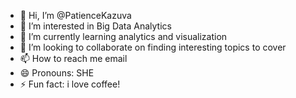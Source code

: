 - 👋 Hi, I’m @PatienceKazuva
- 👀 I’m interested in Big Data Analytics 
- 🌱 I’m currently learning analytics and visualization
- 💞️ I’m looking to collaborate on finding interesting topics to cover
- 📫 How to reach me email
- 😄 Pronouns: SHE
- ⚡ Fun fact: i love coffee!

<!---
PatienceKazuva/PatienceKazuva is a ✨ special ✨ repository because its `README.md` (this file) appears on your GitHub profile.
You can click the Preview link to take a look at your changes.
--->
